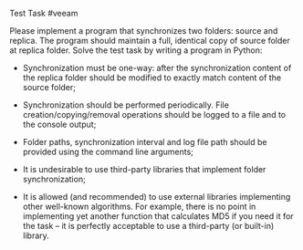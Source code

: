 Test Task #veeam

Please implement a program that synchronizes two folders: source and replica. The program should maintain a full, identical copy of source folder at replica folder. Solve the test task by writing a program in Python:

- Synchronization must be one-way: after the synchronization content of the replica folder should be modified to exactly match content of the source folder;

- Synchronization should be performed periodically. File creation/copying/removal operations should be logged to a file and to the console output;

- Folder paths, synchronization interval and log file path should be provided using the command line arguments;

- It is undesirable to use third-party libraries that implement folder synchronization;

- It is allowed (and recommended) to use external libraries implementing other well-known algorithms. For example, there is no point in implementing yet another function that calculates MD5 if you need it for the task – it is perfectly acceptable to use a third-party (or built-in) library.
